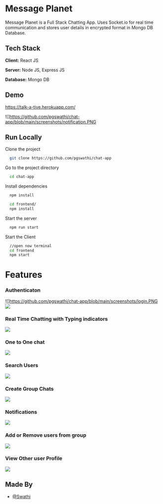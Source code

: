 
# Message Planet

Message Planet is a Full Stack Chatting App.
Uses Socket.io for real time communication and stores user details in encrypted format in Mongo DB Database.
## Tech Stack

**Client:** React JS

**Server:** Node JS, Express JS

**Database:** Mongo DB
  
## Demo

https://talk-a-tive.herokuapp.com/

![]https://github.com/pgswathi/chat-app/blob/main/screenshots/notification.PNG
## Run Locally

Clone the project

```bash
  git clone https://github.com/pgswathi/chat-app
```

Go to the project directory

```bash
  cd chat-app
```

Install dependencies

```bash
  npm install
```

```bash
  cd frontend/
  npm install
```

Start the server

```bash
  npm run start
```
Start the Client

```bash
  //open now terminal
  cd frontend
  npm start
```

  
# Features

### Authenticaton
![]https://github.com/pgswathi/chat-app/blob/main/screenshots/login.PNG
![](https://github.com/pgswathi/mern-chat-app/blob/master/screenshots/signup.PNG)
### Real Time Chatting with Typing indicators
![](https://github.com/pgswathi/mern-chat-app/blob/master/screenshots/real-time.PNG)
### One to One chat
![](https://github.com/pgswathi/mern-chat-app/blob/master/screenshots/mainscreen.PNG)
### Search Users
![](https://github.com/pgswathi/mern-chat-app/blob/master/screenshots/search.PNG)
### Create Group Chats
![](https://github.com/pgswathi/mern-chat-app/blob/master/screenshots/new%20grp.PNG)
### Notifications 
![](https://github.com/pgswathi/mern-chat-app/blob/master/screenshots/group%20%2B%20notif.PNG)
### Add or Remove users from group
![](https://github.com/pgswathi/mern-chat-app/blob/master/screenshots/add%20rem.PNG)
### View Other user Profile
![](https://github.com/pgswathi/mern-chat-app/blob/master/screenshots/profile.PNG)
## Made By

- [@Swathi](https://github.com/pgswathi)

  
